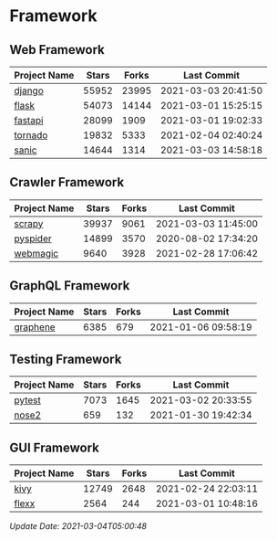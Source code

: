 # Framework

## Web Framework
| Project Name | Stars | Forks | Last Commit |
| ------------ | ----- | ----- | ----------- |
| [django](https://github.com/django/django) | 55952 | 23995 | 2021-03-03 20:41:50 |
| [flask](https://github.com/pallets/flask) | 54073 | 14144 | 2021-03-01 15:25:15 |
| [fastapi](https://github.com/tiangolo/fastapi) | 28099 | 1909 | 2021-03-01 19:02:33 |
| [tornado](https://github.com/tornadoweb/tornado) | 19832 | 5333 | 2021-02-04 02:40:24 |
| [sanic](https://github.com/sanic-org/sanic) | 14644 | 1314 | 2021-03-03 14:58:18 |

## Crawler Framework
| Project Name | Stars | Forks | Last Commit |
| ------------ | ----- | ----- | ----------- |
| [scrapy](https://github.com/scrapy/scrapy) | 39937 | 9061 | 2021-03-03 11:45:00 |
| [pyspider](https://github.com/binux/pyspider) | 14899 | 3570 | 2020-08-02 17:34:20 |
| [webmagic](https://github.com/code4craft/webmagic) | 9640 | 3928 | 2021-02-28 17:06:42 |

## GraphQL Framework
| Project Name | Stars | Forks | Last Commit |
| ------------ | ----- | ----- | ----------- |
| [graphene](https://github.com/graphql-python/graphene) | 6385 | 679 | 2021-01-06 09:58:19 |

## Testing Framework
| Project Name | Stars | Forks | Last Commit |
| ------------ | ----- | ----- | ----------- |
| [pytest](https://github.com/pytest-dev/pytest) | 7073 | 1645 | 2021-03-02 20:33:55 |
| [nose2](https://github.com/nose-devs/nose2) | 659 | 132 | 2021-01-30 19:42:34 |

## GUI Framework
| Project Name | Stars | Forks | Last Commit |
| ------------ | ----- | ----- | ----------- |
| [kivy](https://github.com/kivy/kivy) | 12749 | 2648 | 2021-02-24 22:03:11 |
| [flexx](https://github.com/flexxui/flexx) | 2564 | 244 | 2021-03-01 10:48:16 |

*Update Date: 2021-03-04T05:00:48*